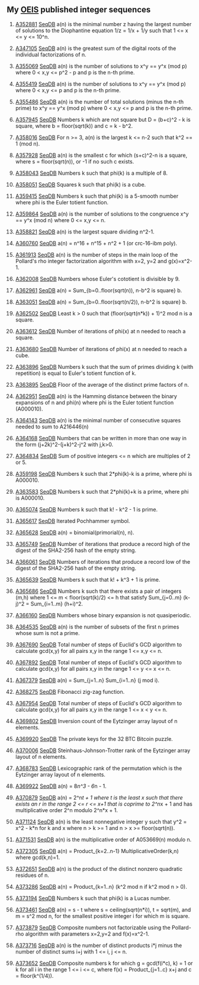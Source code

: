 ## My [OEIS](https://oeis.org) published integer sequences ##

1. [A352881](https://oeis.org/A352881)	[SeqDB](https://sequencedb.net/s/A352881)	a(n) is the minimal number z having the largest number of solutions to the Diophantine equation 1/z = 1/x + 1/y such that 1 <= x <= y <= 10^n.

2. [A347105](https://oeis.org/A347105)	[SeqDB](https://sequencedb.net/s/A347105)	a(n) is the greatest sum of the digital roots of the individual factorizations of n.

3. [A355069](https://oeis.org/A355069)	[SeqDB](https://sequencedb.net/s/A355069)	a(n) is the number of solutions to x^y == y^x (mod p) where 0 < x,y <= p^2 - p and p is the n-th prime.

4. [A355419](https://oeis.org/A355419)	[SeqDB](https://sequencedb.net/s/A355419)	a(n) is the number of solutions to x^y == y^x (mod p) where 0 < x,y <= p and p is the n-th prime.

5. [A355486](https://oeis.org/A355486)	[SeqDB](https://sequencedb.net/s/A355486)	a(n) is the number of total solutions (minus the n-th prime) to x^y == y^x (mod p) where 0 < x,y <= p and p is the n-th prime.

6. [A357945](https://oeis.org/A357945)	[SeqDB](https://sequencedb.net/s/A357945)	Numbers k which are not square but D = (b+c)^2 - k is square, where b = floor(sqrt(k)) and c = k - b^2.	

7. [A358016](https://oeis.org/A358016)	[SeqDB](https://sequencedb.net/s/A358016)	For n >= 3, a(n) is the largest k <= n-2 such that k^2 == 1 (mod n).

8. [A357928](https://oeis.org/A357928)	[SeqDB](https://sequencedb.net/s/A357928)	a(n) is the smallest c for which (s+c)^2-n is a square, where s = floor(sqrt(n)), or -1 if no such c exists.

9. [A358043](https://oeis.org/A358043)	[SeqDB](https://sequencedb.net/s/A358043)	Numbers k such that phi(k) is a multiple of 8.

10. [A358051](https://oeis.org/A358051)	[SeqDB](https://sequencedb.net/s/A358051)	Squares k such that phi(k) is a cube.

11. [A359415](https://oeis.org/A359415)	[SeqDB](https://sequencedb.net/s/A359415)	Numbers k such that phi(k) is a 5-smooth number where phi is the Euler totient function.

12. [A359864](https://oeis.org/A359864)	[SeqDB](https://sequencedb.net/s/A359864)	a(n) is the number of solutions to the congruence x^y == y^x (mod n) where 0 <= x,y <= n.

13. [A358821](https://oeis.org/A358821)	[SeqDB](https://sequencedb.net/s/A358821)	a(n) is the largest square dividing n^2-1.

14. [A360760](https://oeis.org/A360760)	[SeqDB](https://sequencedb.net/s/A360760)	a(n) = n^16 + n^15 + n^2 + 1 (or crc-16-ibm poly).

15. [A361913](https://oeis.org/A361913)	[SeqDB](https://sequencedb.net/s/A361913)	a(n) is the number of steps in the main loop of the Pollard's rho integer factorization algorithm with x=2, y=2 and g(x)=x^2-1.

16. [A362008](https://oeis.org/A362008)	[SeqDB](https://sequencedb.net/s/A362008)	Numbers whose Euler's cototient is divisible by 9.

17. [A362961](https://oeis.org/A362961)	[SeqDB](https://sequencedb.net/s/A362961)	a(n) = Sum_{b=0..floor(sqrt(n)), n-b^2 is square} b.

18. [A363051](https://oeis.org/A363051)	[SeqDB](https://sequencedb.net/s/A363051)	a(n) = Sum_{b=0..floor(sqrt(n/2)), n-b^2 is square} b.

19. [A362502](https://oeis.org/A362502)	[SeqDB](https://sequencedb.net/s/A362502)	Least k > 0 such that (floor(sqrt(n*k)) + 1)^2 mod n is a square.

20. [A363612](https://oeis.org/A363612) [SeqDB](https://sequencedb.net/s/A363612)	Number of iterations of phi(x) at n needed to reach a square.

21. [A363680](https://oeis.org/A363680)	[SeqDB](https://sequencedb.net/s/A363680)	Number of iterations of phi(x) at n needed to reach a cube.

22. [A363896](https://oeis.org/A363896)	[SeqDB](https://sequencedb.net/s/A363896)	Numbers k such that the sum of primes dividing k (with repetition) is equal to Euler's totient function of k.

23. [A363895](https://oeis.org/A363895)	[SeqDB](https://sequencedb.net/s/A363895)	Floor of the average of the distinct prime factors of n.

24. [A362951](https://oeis.org/A362951)	[SeqDB](https://sequencedb.net/s/A362951)	a(n) is the Hamming distance between the binary expansions of n and phi(n) where phi is the Euler totient function (A000010).
 
25. [A364143](https://oeis.org/A364143)	[SeqDB](https://sequencedb.net./s/A364143) a(n) is the minimal number of consecutive squares needed to sum to A216446(n)

26. [A364168](https://oeis.org/A364168)	[SeqDB](https://sequencedb.net./s/A364168) Numbers that can be written in more than one way in the form (j+2k)^2-(j+k)^2-j^2 with j,k>0.

27. [A364834](https://oeis.org/A364834) [SeqDB](https://sequencedb.net./s/A364834)	Sum of positive integers <= n which are multiples of 2 or 5.

28. [A359198](https://oeis.org/A359198) [SeqDB](https://sequencedb.net./s/A359198)	Numbers k such that 2*phi(k)-k is a prime, where phi is A000010.

29. [A363583](https://oeis.org/A363583) [SeqDB](https://sequencedb.net./s/A363583)	Numbers k such that 2*phi(k)+k is a prime, where phi is A000010.

30. [A365074](https://oeis.org/A365074) [SeqDB](https://sequencedb.net./s/A365074)	Numbers k such that k! - k^2 - 1 is prime.

31. [A365617](https://oeis.org/A365617) [SeqDB](https://sequencedb.net./s/A365617)	Iterated Pochhammer symbol.

32. [A365628](https://oeis.org/A365628) [SeqDB](https://sequencedb.net./s/A365628) a(n) = binomial(primorial(n), n).

33. [A365749](https://oeis.org/A365749) [SeqDB](https://sequencedb.net/s/A365749)	Number of iterations that produce a record high of the digest of the SHA2-256 hash of the empty string.

34. [A366061](https://oeis.org/A366061) [SeqDB](https://sequencedb.net/s/A366061)	Numbers of iterations that produce a record low of the digest of the SHA2-256 hash of the empty string.

35. [A365639](https://oeis.org/A365639) [SeqDB](https://sequencedb.net/s/A365639)	Numbers k such that k! + k^3 + 1 is prime.

36. [A365686](https://oeis.org/A365686) [SeqDB](https://sequencedb.net/s/A365686)	Numbers k such that there exists a pair of integers (m,h) where 1 <= m < floor(sqrt(k)/2) <= h that satisfy Sum_{j=0..m} (k-j)^2 = Sum_{i=1..m} (h+i)^2.

37. [A366160](https://oeis.org/A366160) [SeqDB](https://sequencedb.net/s/A366160)	Numbers whose binary expansion is not quasiperiodic.

38. [A364535](https://oeis.org/A364535) [SeqDB](https://sequencedb.net/s/A364535)	a(n) is the number of subsets of the first n primes whose sum is not a prime.

39. [A367690](https://oeis.org/A367690) [SeqDB](https://sequencedb.net/s/A367690)	Total number of steps of Euclid's GCD algorithm to calculate gcd(x,y) for all pairs x,y in the range 1 <= x,y <= n.

40. [A367892](https://oeis.org/A367892) [SeqDB](https://sequencedb.net/s/A367892)	Total number of steps of Euclid's GCD algorithm to calculate gcd(x,y) for all pairs x,y in the range 1 <= y <= x <= n.

41. [A367379](https://oeis.org/A367379) [SeqDB](https://sequencedb.net/s/A367379)	a(n) = Sum_{j=1..n} Sum_{i=1..n} (j mod i).

42. [A368275](https://oeis.org/A368275)	[SeqDB](https://sequencedb.net/s/A368275)	Fibonacci zig-zag function.

43. [A367954](https://oeis.org/A367954) [SeqDB](https://sequencedb.net/s/A367954) Total number of steps of Euclid's GCD algorithm to calculate gcd(x,y) for all pairs x,y in the range 1 <= x < y <= n.

44. [A369802](https://oeis.org/A369802) [SeqDB](https://sequencedb.net/s/A369802) Inversion count of the Eytzinger array layout of n elements.

45. [A369920](https://oeis.org/A369920) [SeqDB](https://sequencedb.net/s/A369920) The private keys for the 32 BTC Bitcoin puzzle.

46. [A370006](https://oeis.org/A370006) [SeqDB](https://sequencedb.net/s/A370006)	Steinhaus-Johnson-Trotter rank of the Eytzinger array layout of n elements.

47. [A368783](https://oeis.org/A368783) [SeqDB](https://sequencedb.net/s/A368783)	Lexicographic rank of the permutation which is the Eytzinger array layout of n elements.

48. [A369922](https://oeis.org/A369922) [SeqDB](https://sequencedb.net/s/A36922) a(n) = 8*n^3 - 6*n - 1.

49. [A370879](https://oeis.org/A370879) [SeqDB](https://sequencedb.net/s/A370879) a(n) = 2^n*t + 1 where t is the least x such that there exists an r in the range 2 <= r <= x+1 that is coprime to 2^n*x + 1 and has multiplicative order 2^n modulo 2^n*x + 1.

50. [A371124](https://oeis.org/A371124) [SeqDB](https://sequencedb.net/s/A371124) a(n) is the least nonnegative integer y such that y^2 = x^2 - k*n for k and x where n > k >= 1 and n > x >= floor(sqrt(n)).

51. [A371531](https://oeis.org/A371531) [SeqDB](https://sequencedb.net/s/A371531) a(n) is the multiplicative order of A053669(n) modulo n.

52. [A372305](https://oeis.org/A372305) [SeqDB](https://sequencedb.net/s/A372305) a(n) = Product_{k=2..n-1} MultiplicativeOrder(k,n) where gcd(k,n)=1.

53. [A372651](https://oeis.org/A372651) [SeqDB](https://sequencedb.net/s/A372651)	a(n) is the product of the distinct nonzero quadratic residues of n.

54. [A373286](https://oeis.org/A373286) [SeqDB](https://sequencedb.net/s/A373286)
a(n) = Product_{k=1..n} (k^2 mod n if k^2 mod n > 0).

55. [A373194](https://oeis.org/A373194) [SeqDB](https://sequencedb.net/s/A373194)		Numbers k such that phi(k) is a Lucas number.


56. [A373461](https://oeis.org/A373461)	[SeqDB](https://sequencedb.net/s/A373461)	a(n) = s - t where s = ceiling(sqrt(n*i)), t = sqrt(m), and m = s^2 mod n, for the smallest positive integer i for which m is square.

57. [A373879](https://oeis.org/A373879	) [SeqDB](https://sequencedb.net/s/A373879) Composite numbers not factorizable using the Pollard-rho algorithm with parameters x=2,y=2 and f(x)=x^2-1.

58. [A373716](https://oeis.org/A373716) [SeqDB](https://sequencedb.net/s/A373716)		a(n) is the number of distinct products i*j minus the number of distinct sums i+j with 1 <= i, j <= n.

59. [A373652](https://oeis.org/A373652) [SeqDB](https://sequencedb.bet/s/A373652) 	Composite numbers k for which g = gcd(f(i*c), k) = 1 or k for all i in the range 1 <= i <= c, where f(x) = Product_{j=1..c} x+j and c = floor(k^(1/4)).
